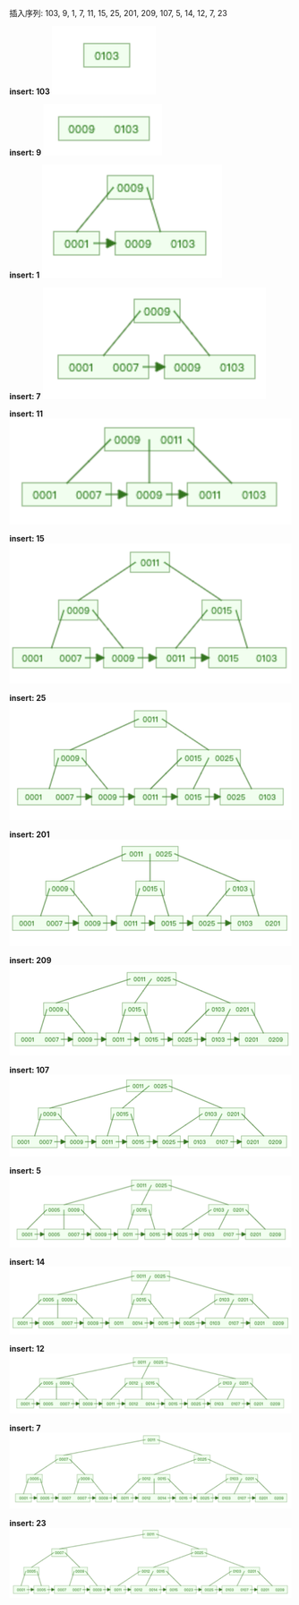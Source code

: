 插入序列: 103, 9, 1, 7, 11, 15, 25, 201, 209, 107, 5, 14, 12, 7, 23

**insert: 103**
![](./images/01.png)

**insert: 9**
![](./images/02.png)

**insert: 1**
![](./images/03.png)

**insert: 7**
![](./images/04.png)

**insert: 11**
![](./images/05.png)

**insert: 15**
![](./images/06.png)

**insert: 25**
![](./images/07.png)

**insert: 201**
![](./images/08.png)

**insert: 209**
![](./images/09.png)

**insert: 107**
![](./images/10.png)

**insert: 5**
![](./images/11.png)

**insert: 14**
![](./images/12.png)

**insert: 12**
![](./images/13.png)

**insert: 7**
![](./images/14.png)

**insert: 23**
![](./images/15.png)
